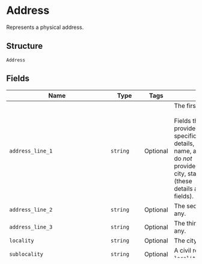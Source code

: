 
# Address

Represents a physical address.

## Structure

`Address`

## Fields

| Name | Type | Tags | Description |
|  --- | --- | --- | --- |
| `address_line_1` | `string` | Optional | The first line of the address.<br><br>Fields that start with `address_line` provide the address's most specific<br>details, like street number, street name, and building name. They do *not*<br>provide less specific details like city, state/province, or country (these<br>details are provided in other fields). |
| `address_line_2` | `string` | Optional | The second line of the address, if any. |
| `address_line_3` | `string` | Optional | The third line of the address, if any. |
| `locality` | `string` | Optional | The city or town of the address. |
| `sublocality` | `string` | Optional | A civil region within the address's `locality`, if any. |
| `sublocality_2` | `string` | Optional | A civil region within the address's `sublocality`, if any. |
| `sublocality_3` | `string` | Optional | A civil region within the address's `sublocality_2`, if any. |
| `administrative_district_level_1` | `string` | Optional | A civil entity within the address's country. In the US, this<br>is the state. |
| `administrative_district_level_2` | `string` | Optional | A civil entity within the address's `administrative_district_level_1`.<br>In the US, this is the county. |
| `administrative_district_level_3` | `string` | Optional | A civil entity within the address's `administrative_district_level_2`,<br>if any. |
| `postal_code` | `string` | Optional | The address's postal code. |
| `country` | [`str (Country)`](/doc/models/country.md) | Optional | Indicates the country associated with another entity, such as a business.<br>Values are in [ISO 3166-1-alpha-2 format](http://www.iso.org/iso/home/standards/country_codes.htm). |
| `first_name` | `string` | Optional | Optional first name when it's representing recipient. |
| `last_name` | `string` | Optional | Optional last name when it's representing recipient. |
| `organization` | `string` | Optional | Optional organization name when it's representing recipient. |

## Example (as JSON)

```json
{
  "address_line_1": "address_line_10",
  "address_line_2": "address_line_20",
  "address_line_3": "address_line_36",
  "locality": "locality0",
  "sublocality": "sublocality0"
}
```

